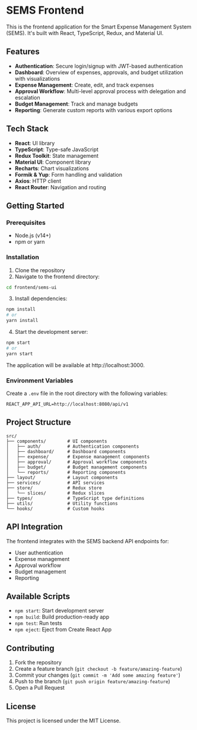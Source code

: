 # SEMS Frontend

This is the frontend application for the Smart Expense Management System (SEMS). It's built with React, TypeScript, Redux, and Material UI.

## Features

- **Authentication**: Secure login/signup with JWT-based authentication
- **Dashboard**: Overview of expenses, approvals, and budget utilization with visualizations
- **Expense Management**: Create, edit, and track expenses
- **Approval Workflow**: Multi-level approval process with delegation and escalation
- **Budget Management**: Track and manage budgets
- **Reporting**: Generate custom reports with various export options

## Tech Stack

- **React**: UI library
- **TypeScript**: Type-safe JavaScript
- **Redux Toolkit**: State management
- **Material UI**: Component library
- **Recharts**: Chart visualizations
- **Formik & Yup**: Form handling and validation
- **Axios**: HTTP client
- **React Router**: Navigation and routing

## Getting Started

### Prerequisites

- Node.js (v14+)
- npm or yarn

### Installation

1. Clone the repository
2. Navigate to the frontend directory:
```bash
cd frontend/sems-ui
```
3. Install dependencies:
```bash
npm install
# or
yarn install
```
4. Start the development server:
```bash
npm start
# or
yarn start
```

The application will be available at http://localhost:3000.

### Environment Variables

Create a `.env` file in the root directory with the following variables:

```
REACT_APP_API_URL=http://localhost:8080/api/v1
```

## Project Structure

```
src/
├── components/        # UI components
│   ├── auth/          # Authentication components
│   ├── dashboard/     # Dashboard components
│   ├── expense/       # Expense management components
│   ├── approval/      # Approval workflow components
│   ├── budget/        # Budget management components
│   └── reports/       # Reporting components
├── layout/            # Layout components
├── services/          # API services
├── store/             # Redux store
│   └── slices/        # Redux slices
├── types/             # TypeScript type definitions
├── utils/             # Utility functions
└── hooks/             # Custom hooks
```

## API Integration

The frontend integrates with the SEMS backend API endpoints for:

- User authentication
- Expense management
- Approval workflow
- Budget management
- Reporting

## Available Scripts

- `npm start`: Start development server
- `npm build`: Build production-ready app
- `npm test`: Run tests
- `npm eject`: Eject from Create React App

## Contributing

1. Fork the repository
2. Create a feature branch (`git checkout -b feature/amazing-feature`)
3. Commit your changes (`git commit -m 'Add some amazing feature'`)
4. Push to the branch (`git push origin feature/amazing-feature`)
5. Open a Pull Request

## License

This project is licensed under the MIT License.
